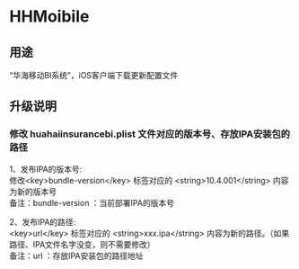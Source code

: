 # HHMoibile

## 用途

“华海移动BI系统”，iOS客户端下载更新配置文件 <br>

## 升级说明 
### 修改 huahaiinsurancebi.plist 文件对应的版本号、存放IPA安装包的路径

 1、发布IPA的版本号: <br>
 修改\<key\>bundle-version\</key\> 标签对应的 \<string\>10.4.001\</string\> 内容为新的版本号<br>
 备注：bundle-version ：当前部署IPA的版本号 

 2、发布IPA的路径: <br>
 \<key\>url\</key\> 标签对应的 \<string\>xxx.ipa\</string\> 内容为新的路径。（如果路径、IPA文件名字没变，则不需要修改）<br>
 备注：url ：存放IPA安装包的路径地址

